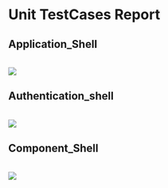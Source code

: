 # Unit TestCases Report

## Application_Shell
<br/><img src="https://github.com/NeoSOFT-Technologies/mf-shell/tree/main/wiki/images/application_shell.png"/>

## Authentication_shell
<br/><img src="https://github.com/NeoSOFT-Technologies/mf-shell/tree/main/wiki/images/authentication_shell.png"/>

## Component_Shell
<br/><img src="https://github.com/NeoSOFT-Technologies/mf-shell/tree/main/wiki/images/component_shell.png"/>